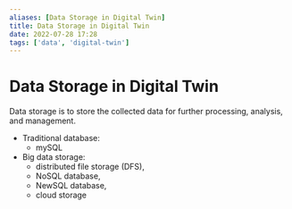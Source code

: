 ```yaml
---
aliases: [Data Storage in Digital Twin]
title: Data Storage in Digital Twin
date: 2022-07-28 17:28
tags: ['data', 'digital-twin']
---
```


# Data Storage in Digital Twin

Data storage is to store the collected data for further processing, analysis, and management.

- Traditional database:
	- mySQL
- Big data storage:
	- distributed file storage (DFS),
	- NoSQL database,
	- NewSQL database,
	- cloud storage
